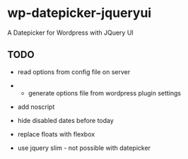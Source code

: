 # wp-datepicker-jqueryui
A Datepicker for Wordpress with JQuery UI

## TODO
- read options from config file on server
- - generate options file from wordpress plugin settings
- add noscript
- hide disabled dates before today
- replace floats with flexbox

- use jquery slim - not possible with datepicker
